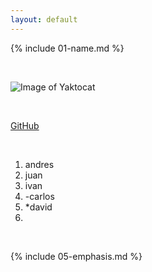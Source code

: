 ```yaml
---
layout: default
---
```


{% include 01-name.md %}

<br>

![Image of Yaktocat](https://octodex.github.com/images/yaktocat.png)

<br>

[GitHub](http://github.com)

<br>

1. andres
2. juan
3. ivan
4. -carlos
5. *david
6. 
    
   

<br>

{% include 05-emphasis.md %}
